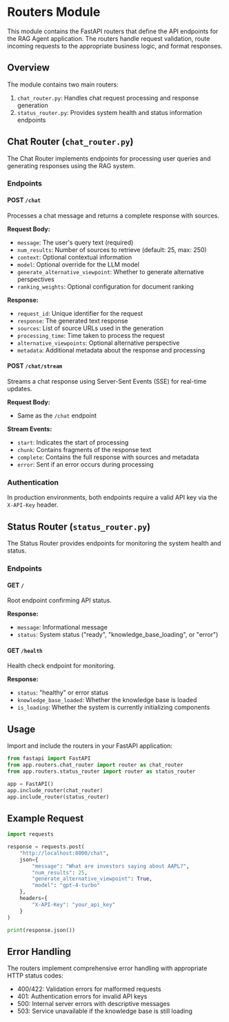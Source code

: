 # Routers Module

This module contains the FastAPI routers that define the API endpoints for the RAG Agent application. The routers handle request validation, route incoming requests to the appropriate business logic, and format responses.

## Overview

The module contains two main routers:
1. `chat_router.py`: Handles chat request processing and response generation
2. `status_router.py`: Provides system health and status information endpoints

## Chat Router (`chat_router.py`)

The Chat Router implements endpoints for processing user queries and generating responses using the RAG system.

### Endpoints

#### POST `/chat`

Processes a chat message and returns a complete response with sources.

**Request Body:**
- `message`: The user's query text (required)
- `num_results`: Number of sources to retrieve (default: 25, max: 250)
- `context`: Optional contextual information
- `model`: Optional override for the LLM model
- `generate_alternative_viewpoint`: Whether to generate alternative perspectives
- `ranking_weights`: Optional configuration for document ranking

**Response:**
- `request_id`: Unique identifier for the request
- `response`: The generated text response
- `sources`: List of source URLs used in the generation
- `processing_time`: Time taken to process the request
- `alternative_viewpoints`: Optional alternative perspective
- `metadata`: Additional metadata about the response and processing

#### POST `/chat/stream`

Streams a chat response using Server-Sent Events (SSE) for real-time updates.

**Request Body:**
- Same as the `/chat` endpoint

**Stream Events:**
- `start`: Indicates the start of processing
- `chunk`: Contains fragments of the response text
- `complete`: Contains the full response with sources and metadata
- `error`: Sent if an error occurs during processing

### Authentication

In production environments, both endpoints require a valid API key via the `X-API-Key` header.

## Status Router (`status_router.py`)

The Status Router provides endpoints for monitoring the system health and status.

### Endpoints

#### GET `/`

Root endpoint confirming API status.

**Response:**
- `message`: Informational message
- `status`: System status ("ready", "knowledge_base_loading", or "error")

#### GET `/health`

Health check endpoint for monitoring.

**Response:**
- `status`: "healthy" or error status
- `knowledge_base_loaded`: Whether the knowledge base is loaded
- `is_loading`: Whether the system is currently initializing components

## Usage

Import and include the routers in your FastAPI application:

```python
from fastapi import FastAPI
from app.routers.chat_router import router as chat_router
from app.routers.status_router import router as status_router

app = FastAPI()
app.include_router(chat_router)
app.include_router(status_router)
```

## Example Request

```python
import requests

response = requests.post(
    "http://localhost:8000/chat",
    json={
        "message": "What are investors saying about AAPL?",
        "num_results": 25,
        "generate_alternative_viewpoint": True,
        "model": "gpt-4-turbo"
    },
    headers={
        "X-API-Key": "your_api_key"
    }
)

print(response.json())
```

## Error Handling

The routers implement comprehensive error handling with appropriate HTTP status codes:
- 400/422: Validation errors for malformed requests
- 401: Authentication errors for invalid API keys
- 500: Internal server errors with descriptive messages
- 503: Service unavailable if the knowledge base is still loading
